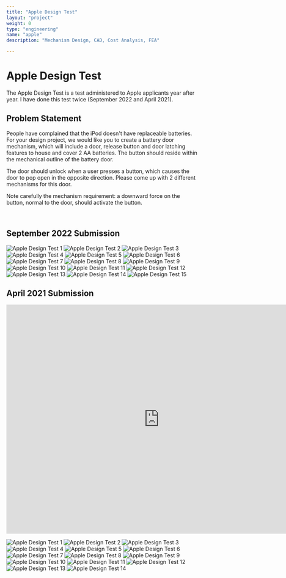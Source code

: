 ```yaml
---
title: "Apple Design Test"
layout: "project"
weight: 0
type: "engineering"
name: "apple"
description: "Mechanism Design, CAD, Cost Analysis, FEA"

---
```


# Apple Design Test

The Apple Design Test is a test administered to Apple applicants year after year. I have done this test twice (September 2022 and April 2021).

## Problem Statement

People have complained that the iPod doesn't have replaceable batteries. For your design project, we would like you to create a battery door mechanism, which will include a door, release button and door latching features to house and cover 2 AA batteries. The button should reside within the mechanical outline of the battery door.

The door should unlock when a user presses a button, which causes the door to pop open in the opposite direction. Please come up with 2
different mechanisms for this door.

Note carefully the mechanism requirement: a downward force on the button, normal to the door, should activate the button.

<!-- DO NOT TOUCH -->
​
<!-- DO NOT TOUCH -->


## September 2022 Submission

![Apple Design Test 1](/img/PDChallenge/0001.jpg)
![Apple Design Test 2](/img/PDChallenge/0002.jpg)
![Apple Design Test 3](/img/PDChallenge/0003.jpg)
![Apple Design Test 4](/img/PDChallenge/0004.jpg)
![Apple Design Test 5](/img/PDChallenge/0005.jpg)
![Apple Design Test 6](/img/PDChallenge/0006.jpg)
![Apple Design Test 7](/img/PDChallenge/0007.jpg)
![Apple Design Test 8](/img/PDChallenge/0008.jpg)
![Apple Design Test 9](/img/PDChallenge/0009.jpg)
![Apple Design Test 10](/img/PDChallenge/0010.jpg)
![Apple Design Test 11](/img/PDChallenge/0011.jpg)
![Apple Design Test 12](/img/PDChallenge/0012.jpg)
![Apple Design Test 13](/img/PDChallenge/0013.jpg)
![Apple Design Test 14](/img/PDChallenge/0014.jpg)
![Apple Design Test 15](/img/PDChallenge/0015.jpg)

## April 2021 Submission

<div class="sketchfab-embed-wrapper"> <iframe title="iPod Battery Door" frameborder="0" allowfullscreen mozallowfullscreen="true" webkitallowfullscreen="true" allow="fullscreen; autoplay; vr" xr-spatial-tracking execution-while-out-of-viewport execution-while-not-rendered web-share width="800" height="600" src="https://sketchfab.com/models/23cf19aac5684e8ab7db5c3cc2f93f60/embed"> </iframe> </div>

![Apple Design Test 1](/img/AppleDesignTest2.jpg)
![Apple Design Test 2](/img/AppleDesignTest22.jpg)
![Apple Design Test 3](/img/AppleDesignTest23.jpg)
![Apple Design Test 4](/img/AppleDesignTest24.jpg)
![Apple Design Test 5](/img/AppleDesignTest25.jpg)
![Apple Design Test 6](/img/AppleDesignTest26.jpg)
![Apple Design Test 7](/img/AppleDesignTest27.jpg)
![Apple Design Test 8](/img/AppleDesignTest28.jpg)
![Apple Design Test 9](/img/AppleDesignTest29.jpg)
![Apple Design Test 10](/img/AppleDesignTest210.jpg)
![Apple Design Test 11](/img/AppleDesignTest211.jpg)
![Apple Design Test 12](/img/AppleDesignTest212.jpg)
![Apple Design Test 13](/img/AppleDesignTest213.jpg)
![Apple Design Test 14](/img/AppleDesignTest214.jpg)
